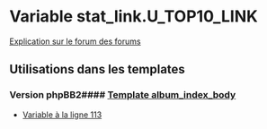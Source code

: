 # Variable stat_link.U_TOP10_LINK
[Explication sur le forum des forums](http://forum.forumactif.com/t294113-listing-des-variables#stat_link.U_TOP10_LINK)
## Utilisations dans les templates
### Version phpBB2#### [Template album_index_body](subsilver/album_index_body.md)
* [Variable à la ligne 113](../subsilver/album_index_body.tpl#L113)